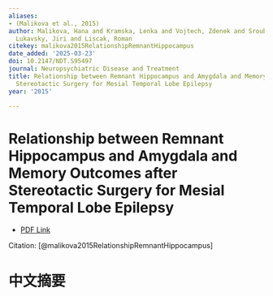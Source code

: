 ```yaml
---
aliases:
- (Malikova et al., 2015)
author: Malikova, Hana and Kramska, Lenka and Vojtech, Zdenek and Sroubek, Jan and
  Lukavsky, Jiri and Liscak, Roman
citekey: malikova2015RelationshipRemnantHippocampus
date_added: '2025-03-23'
doi: 10.2147/NDT.S95497
journal: Neuropsychiatric Disease and Treatment
title: Relationship between Remnant Hippocampus and Amygdala and Memory Outcomes after
  Stereotactic Surgery for Mesial Temporal Lobe Epilepsy
year: '2015'

---
```

# Relationship between Remnant Hippocampus and Amygdala and Memory Outcomes after Stereotactic Surgery for Mesial Temporal Lobe Epilepsy
- [PDF Link](zotero://open-pdf/library/items/EZJMXMIT)

Citation: [@malikova2015RelationshipRemnantHippocampus]

# 中文摘要
